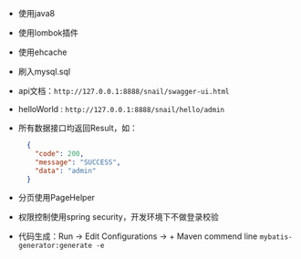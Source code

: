 * 使用java8
* 使用lombok插件
* 使用ehcache
* 刷入mysql.sql
* api文档：`http://127.0.0.1:8888/snail/swagger-ui.html`
* helloWorld : `http://127.0.0.1:8888/snail/hello/admin`
* 所有数据接口均返回Result，如：

    ```json
      {
        "code": 200,
        "message": "SUCCESS",
        "data": "admin"
      }
    ```

* 分页使用PageHelper
* 权限控制使用spring security，开发环境下不做登录校验
* 代码生成：Run -> Edit Configurations -> + Maven commend line ```mybatis-generator:generate -e```
